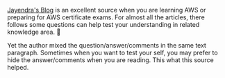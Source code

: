 [Jayendra's Blog](http://jayendrapatil.com) is an excellent source when you are learning AWS or preparing for AWS certificate exams. For almost all the articles, there follows some questions can help test your understanding in related knowledge area. 

Yet the author mixed the question/answer/comments in the same text paragraph. Sometimes when you want to test your self, you may prefer to hide the answer/comments when you are reading. This what this source helped.